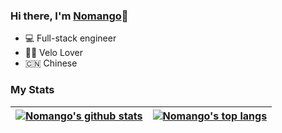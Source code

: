 ### Hi there, I'm [Nomango](https://nomango.dev)👋

- 💻 Full-stack engineer
- 🚴🏻 Velo Lover
- 🇨🇳 Chinese

<!--
### My Skills

[![My Skills](https://skillicons.dev/icons?i=go,cpp,cs,py,php,mysql,mongodb,redis,cmake,docker,html,css,js,nodejs,vite,react,vue,electron&perline=10)](https://skillicons.dev)
-->

### My Stats

| <a href="https://github.com/anuraghazra/github-readme-stats"><img align="center" src="https://github-readme-stats.vercel.app/api?username=Nomango&show_icons=true&include_all_commits=true&theme=default&hide_border=true" alt="Nomango's github stats" /></a> | <a href="https://github.com/anuraghazra/github-readme-stats"><img align="center" src="https://github-readme-stats.vercel.app/api/top-langs/?username=Nomango&layout=compact&hide_border=true&hide=javascript,html" alt="Nomango's top langs" /></a> |
| ------------- | ------------- |

